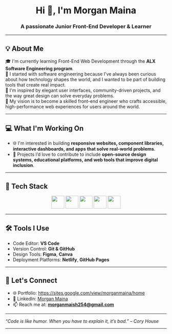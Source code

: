 <h1 align="center">Hi 👋, I'm Morgan Maina</h1>
<h3 align="center">A passionate Junior Front-End Developer & Learner</h3>

---

## 💡 About Me

🎓 I'm currently learning Front-End Web Development through the **ALX Software Engineering program**.  
🌱 I started with software engineering because I’ve always been curious about how technology shapes the world, and I wanted to be part of building tools that create real impact.  
💭 I'm inspired by elegant user interfaces, community-driven projects, and the way great design can solve everyday problems.  
🎯 My vision is to become a skilled front-end engineer who crafts accessible, high-performance web experiences for users around the world.

---

## 💻 What I'm Working On

- 🌐 I'm interested in building **responsive websites, component libraries, interactive dashboards, and apps that solve real-world problems**.
- 🔨 Projects I’d love to contribute to include **open-source design systems, educational platforms, and web tools that improve digital inclusion**.

---

## 🧰 Tech Stack

<div align="center">
  <img src="https://cdn.jsdelivr.net/gh/devicons/devicon/icons/html5/html5-original.svg" width="40" height="40" />
  <img src="https://cdn.jsdelivr.net/gh/devicons/devicon/icons/css3/css3-original.svg" width="40" height="40" />
  <img src="https://cdn.jsdelivr.net/gh/devicons/devicon/icons/javascript/javascript-original.svg" width="40" height="40" />
  <img src="https://cdn.jsdelivr.net/gh/devicons/devicon/icons/react/react-original.svg" width="40" height="40" />
  <img src="https://cdn.jsdelivr.net/gh/devicons/devicon/icons/git/git-original.svg" width="40" height="40" />
</div>

---

## 🛠️ Tools I Use

- Code Editor: **VS Code**
- Version Control: **Git & GitHub**
- Design Tools: **Figma**, **Canva**
- Deployment Platforms: **Netlify**, **GitHub Pages**

---

## 🤝 Let's Connect

- 🌐 Portfolio: https://sites.google.com/view/morganmaina/home
- 💼 LinkedIn: [Morgan Maina](https://www.linkedin.com/in/morgan-maina-mugo/)
- 📫 Reach me at: **morganmaish254@gmail.com**

---

_“Code is like humor. When you have to explain it, it’s bad.” – Cory House_

---
